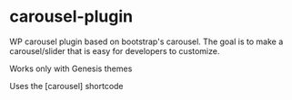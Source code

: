 # carousel-plugin
WP carousel plugin based on bootstrap's carousel. The goal is to make a carousel/slider that is easy for developers to customize.

Works only with Genesis themes

Uses the [carousel] shortcode
